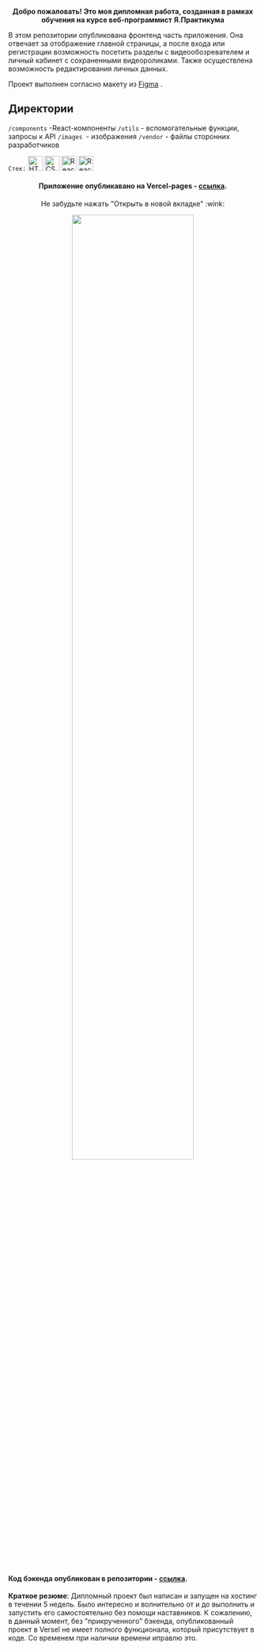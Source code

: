 <p align="center">
  <b align="center" >Добро пожаловать! Это моя дипломная работа, созданная в рамках обучения на курсе веб-программист</b>
  <b align="center" >Я.Практикума</b>
</p>

<p>
  В этом репозитории опубликована фронтенд часть приложения. Она отвечает за отображение главной страницы, а после входа или регистрации возможность посетить разделы с видеообозревателем и личный кабинет с сохраненными видеороликами. Также осуществлена возможность редактирования личных данных.
  
  Проект выполнен согласно макету из <a href="https://www.figma.com/file/6FMWkB94wE7KTkcCgUXtnC/Дипломный-проект?type=design&node-id=6-314&mode=design&t=9MvXIshGjQh0Aap3-0" title="Ссылка на проект в Figma">Figma</a> .
</p>

## Директории

`/components` -React-компоненты
`/utils` - вспомогательные функции, запросы к API
`/images `- изображения
`/vendor` - файлы сторонних разработчиков

`Стек:`
<a href="https://www.w3.org/TR/html5/" title="HTML5"><img src="https://img.shields.io/badge/HTML-%23000000?logo=html5&logoColor=%23FFFFFF%20&color=%23E34F26" alt="HTML5" height="30px"></a>
<a href="https://www.w3.org/TR/CSS/" title="CSS3"><img src="https://img.shields.io/badge/CSS-%23000000?logo=css3&logoColor=%23FFFFFF%20&color=%231572B6" alt="CSS3" height="30px"></a>
<a href="https://reactjs.org/" title="React"><img src="https://img.shields.io/badge/React-%23FFFFFF%20?logo=react&logoColor=%23000000%20&color=%2361DAFB" alt="React" height="30px"></a>
<a href="https://reactjs.org/" title="React"><img src="https://img.shields.io/badge/Express-%23FFFFFF%20?logo=express&logoColor=%23000000%20&color=%2361DAFB" alt="React" height="30px"></a>

<p align="center">
  <h4 align="center" >Приложение опубликавано на Vercel-pages - <a href="" title="Ссылка на Vercel Pages">ссылка</a>.</h4>
  <p align="center" >Не забудьте нажать "Открыть в новой вкладке" :wink: </p>
</p>

<p align="center">
  <img src="" width="70%" />
</p>

<h4>Код бэкенда опубликован в репозитории - <a href="https://github.com/NadyaDor/movies-explorer-api" title="Ссылка на Github">ссылка</a>.</h4>

**Краткое резюме**:
Дипломный проект был написан и запущен на хостинг в течении 5 недель. Было интересно и волнительно от и до выполнить и запустить его самостоятельно без помощи наставников. К сожалению, в данный момент, без "прикрученного" бэкенда, опубликованный проект в Versel не имеет полного функционала, который присутствует в коде. Со временем при наличии времени иправлю это.
